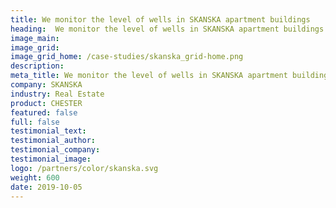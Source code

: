 ```yaml
---
title: We monitor the level of wells in SKANSKA apartment buildings
heading:  We monitor the level of wells in SKANSKA apartment buildings
image_main: 
image_grid:
image_grid_home: /case-studies/skanska_grid-home.png
description:
meta_title: We monitor the level of wells in SKANSKA apartment buildings | HARDWARIO case study
company: SKANSKA
industry: Real Estate
product: CHESTER
featured: false
full: false
testimonial_text: 
testimonial_author:
testimonial_company: 
testimonial_image: 
logo: /partners/color/skanska.svg
weight: 600
date: 2019-10-05
---
```

